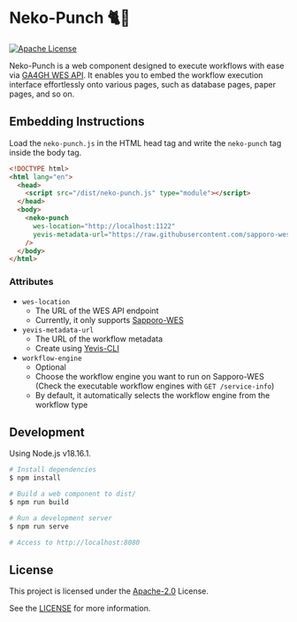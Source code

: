 # Neko-Punch 🐈👊

[![Apache License](https://img.shields.io/badge/license-Apache%202.0-orange.svg?style=flat&color=important)](http://www.apache.org/licenses/LICENSE-2.0)

Neko-Punch is a web component designed to execute workflows with ease via [GA4GH WES API](https://github.com/ga4gh/workflow-execution-service-schemas).
It enables you to embed the workflow execution interface effortlessly onto various pages, such as database pages, paper pages, and so on.

## Embedding Instructions

Load the `neko-punch.js` in the HTML head tag and write the `neko-punch` tag inside the body tag.

```html
<!DOCTYPE html>
<html lang="en">
  <head>
    <script src="/dist/neko-punch.js" type="module"></script>
  </head>
  <body>
    <neko-punch
      wes-location="http://localhost:1122"
      yevis-metadata-url="https://raw.githubusercontent.com/sapporo-wes/yevis-cli/main/tests/test-metadata-CWL-validated.yml"
    />
  </body>
</html>
```

### Attributes

- `wes-location`
  - The URL of the WES API endpoint
  - Currently, it only supports [Sapporo-WES](https://github.com/sapporo-wes/sapporo-service)
- `yevis-metadata-url`
  - The URL of the workflow metadata
  - Create using [Yevis-CLI](https://github.com/sapporo-wes/yevis-cli)
- `workflow-engine`
  - Optional
  - Choose the workflow engine you want to run on Sapporo-WES (Check the executable workflow engines with `GET /service-info`)
  - By default, it automatically selects the workflow engine from the workflow type

## Development

Using Node.js v18.16.1.

```bash
# Install dependencies
$ npm install

# Build a web component to dist/
$ npm run build

# Run a development server
$ npm run serve

# Access to http://localhost:8080
```

## License

This project is licensed under the [Apache-2.0](https://www.apache.org/licenses/LICENSE-2.0) License.

See the [LICENSE](https://github.com/sapporo-wes/neko-punch/blob/main/LICENSE) for more information.
